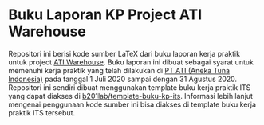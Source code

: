 # Buku Laporan KP Project ATI Warehouse

Repositori ini berisi kode sumber LaTeX dari buku laporan kerja praktik untuk project [ATI Warehouse](https://github.com/threeal/ati-warehouse).
Buku laporan ini dibuat sebagai syarat untuk memenuhi kerja praktik yang telah dilakukan di [PT ATI (Aneka Tuna Indonesia)](http://tunaindonesia.com/) pada tanggal 1 Juli 2020 sampai dengan 31 Agustus 2020.
Repositori ini sendiri dibuat menggunakan template buku kerja praktik ITS yang dapat diakses di [b201lab/template-buku-kp-its](https://github.com/b201lab/template-buku-kp-its).
Informasi lebih lanjut mengenai penggunaan kode sumber ini bisa diakses di template buku kerja praktik ITS tersebut.

